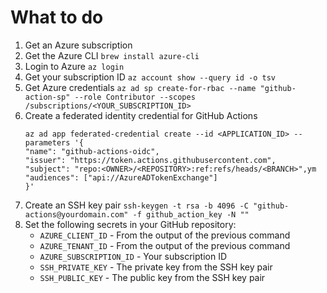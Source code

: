 # What to do
1. Get an Azure subscription
2. Get the Azure CLI `brew install azure-cli`
3. Login to Azure `az login`
4. Get your subscription ID `az account show --query id -o tsv`
5. Get Azure credentials `az ad sp create-for-rbac --name "github-action-sp" --role Contributor --scopes /subscriptions/<YOUR_SUBSCRIPTION_ID>`
6. Create a federated identity credential for GitHub Actions
    ```
   az ad app federated-credential create --id <APPLICATION_ID> --parameters '{
    "name": "github-actions-oidc",
    "issuer": "https://token.actions.githubusercontent.com",
    "subject": "repo:<OWNER>/<REPOSITORY>:ref:refs/heads/<BRANCH>",ym
    "audiences": ["api://AzureADTokenExchange"]
    }'
   ```
7. Create an SSH key pair `ssh-keygen -t rsa -b 4096 -C "github-actions@yourdomain.com" -f github_action_key -N ""`
8. Set the following secrets in your GitHub repository:
   - `AZURE_CLIENT_ID` - From the output of the previous command
   - `AZURE_TENANT_ID` - From the output of the previous command
   - `AZURE_SUBSCRIPTION_ID` - Your subscription ID
   - `SSH_PRIVATE_KEY` - The private key from the SSH key pair
   - `SSH_PUBLIC_KEY` - The public key from the SSH key pair
